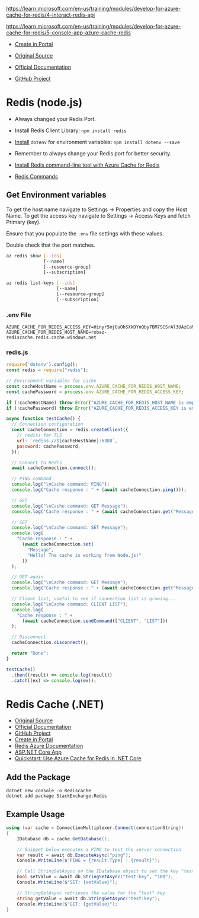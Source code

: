 https://learn.microsoft.com/en-us/training/modules/develop-for-azure-cache-for-redis/4-interact-redis-api

https://learn.microsoft.com/en-us/training/modules/develop-for-azure-cache-for-redis/5-console-app-azure-cache-redis

- [Create in Portal](https://learn.microsoft.com/en-us/azure/azure-cache-for-redis/quickstart-create-redis)

- [Original Source](https://learn.microsoft.com/en-us/training/modules/develop-for-azure-cache-for-redis/4-interact-redis-api)
- [Official Documentation](https://stackexchange.github.io/StackExchange.Redis/)
- [GitHub Project](https://github.com/StackExchange/StackExchange.Redis)


# Redis (node.js)

- Always changed your Redis Port.
- Install Redis Client Library: `npm install redis`
- [Install](https://www.npmjs.com/package/dotenv) `dotenv` for environment variables: `npm install dotenv --save`
- Remember to always change your Redis port for better security.
- [Install Redis command-line tool with Azure Cache for Redis](https://learn.microsoft.com/en-us/azure/azure-cache-for-redis/cache-how-to-redis-cli-tool)

- [Redis Commands](https://redis.io/commands/)

## Get Environment variables

To get the host name navigate to Settings -> Properties and copy the Host Name. To get the access key navigate to Settings -> Access Keys and fetch Primary (key).

Ensure that you populate the `.env` file settings with these values.

Double check that the port matches.

```bash
az redis show [--ids]
              [--name]
              [--resource-group]
              [--subscription]

az redis list-keys [--ids]
                   [--name]
                   [--resource-group]
                   [--subscription]
```

### .env File
```
AZURE_CACHE_FOR_REDIS_ACCESS_KEY=Hinyr5mjOuOhSXkDYnQby7BM7SCSrAl3UAzCaM2cReg=
AZURE_CACHE_FOR_REDIS_HOST_NAME=robaz-rediscache.redis.cache.windows.net
```

### redis.js

```javascript
require('dotenv').config();
const redis = require("redis");

// Environment variables for cache
const cacheHostName = process.env.AZURE_CACHE_FOR_REDIS_HOST_NAME;
const cachePassword = process.env.AZURE_CACHE_FOR_REDIS_ACCESS_KEY;

if (!cacheHostName) throw Error("AZURE_CACHE_FOR_REDIS_HOST_NAME is empty");
if (!cachePassword) throw Error("AZURE_CACHE_FOR_REDIS_ACCESS_KEY is empty");

async function testCache() {
  // Connection configuration
  const cacheConnection = redis.createClient({
    // rediss for TLS
    url: `rediss://${cacheHostName}:6380`,
    password: cachePassword,
  });

  // Connect to Redis
  await cacheConnection.connect();

  // PING command
  console.log("\nCache command: PING");
  console.log("Cache response : " + (await cacheConnection.ping()));

  // GET
  console.log("\nCache command: GET Message");
  console.log("Cache response : " + (await cacheConnection.get("Message")));

  // SET
  console.log("\nCache command: SET Message");
  console.log(
    "Cache response : " +
      (await cacheConnection.set(
        "Message",
        "Hello! The cache is working from Node.js!"
      ))
  );

  // GET again
  console.log("\nCache command: GET Message");
  console.log("Cache response : " + (await cacheConnection.get("Message")));

  // Client list, useful to see if connection list is growing...
  console.log("\nCache command: CLIENT LIST");
  console.log(
    "Cache response : " +
      (await cacheConnection.sendCommand(["CLIENT", "LIST"]))
  );

  // Disconnect
  cacheConnection.disconnect();

  return "Done";
}

testCache()
  .then((result) => console.log(result))
  .catch((ex) => console.log(ex));

```

# Redis Cache (.NET)

- [Original Source](https://learn.microsoft.com/en-us/training/modules/develop-for-azure-cache-for-redis/4-interact-redis-api)
- [Official Documentation](https://stackexchange.github.io/StackExchange.Redis/)
- [GitHub Project](https://github.com/StackExchange/StackExchange.Redis)
- [Create in Portal](https://learn.microsoft.com/en-us/azure/azure-cache-for-redis/quickstart-create-redis)
- [Redis Azure Documentation](https://learn.microsoft.com/en-us/azure/azure-cache-for-redis/)
- [ASP.NET Core App](https://learn.microsoft.com/en-us/azure/azure-cache-for-redis/cache-web-app-aspnet-core-howto)
- [Quickstart: Use Azure Cache for Redis in .NET Core](https://learn.microsoft.com/en-us/azure/azure-cache-for-redis/cache-dotnet-core-quickstart)



## Add the Package

```
dotnet new console -o Rediscache
dotnet add package StackExchange.Redis
```

## Example Usage

```csharp
using (var cache = ConnectionMultiplexer.Connect(connectionString))
{
    IDatabase db = cache.GetDatabase();

    // Snippet below executes a PING to test the server connection
    var result = await db.ExecuteAsync("ping");
    Console.WriteLine($"PING = {result.Type} : {result}");

    // Call StringSetAsync on the IDatabase object to set the key "test:key" to the value "100"
    bool setValue = await db.StringSetAsync("test:key", "100");
    Console.WriteLine($"SET: {setValue}");

    // StringGetAsync retrieves the value for the "test" key
    string getValue = await db.StringGetAsync("test:key");
    Console.WriteLine($"GET: {getValue}");
}
```

